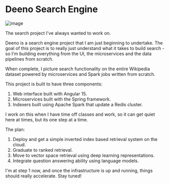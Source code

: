 # Deeno Search Engine

![image](https://github.com/ChengSashankh/search/assets/15691658/794ff39b-fa10-4aa9-b2d4-d289c3fe5af2)

The search project I've always wanted to work on. 

Deeno is a search engine project that I am just beginning to undertake. The goal of this project is to really just 
understand what it takes to build search - so I'm building everything from the UI, the microservices and the data 
pipelines from scratch.

When complete, I picture search functionality on the entire Wikipedia dataset powered by microservices and Spark jobs
written from scratch. 

This project is built to have three components:

1. Web interface built with Angular 15.
2. Microservices built with the Spring framework. 
3. Indexers built using Apache Spark that update a Redis cluster.

I work on this when I have time off classes and work, so it can get quiet here at times, but its one step at a time.

The plan:
1. Deploy and get a simple inverted index based retrieval system on the cloud.
2. Graduate to ranked retrieval.
3. Move to vector space retrieval using deep learning representations.
4. Integrate question answering ability using language models.

I'm at step 1 now, and once the infrastructure is up and running, things should really accelerate. Stay tuned!


